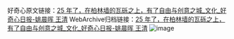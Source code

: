 好奇心原文链接：[25 年了，在柏林墙的瓦砾之上，有了自由与创意之城_文化_好奇心日报-姚晨晖 王清](https://www.qdaily.com/articles/3394.html)
WebArchive归档链接：[25 年了，在柏林墙的瓦砾之上，有了自由与创意之城_文化_好奇心日报-姚晨晖 王清](http://web.archive.org/web/20180619030554/http://www.qdaily.com:80/articles/3394.html)
![image](http://ww3.sinaimg.cn/large/007d5XDply1g3vao175vcj30u095ie82)